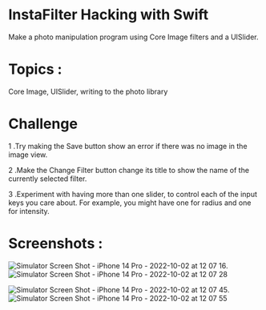 
#  InstaFilter  Hacking with Swift

Make a photo manipulation program using Core Image filters and a UISlider.




# Topics :

Core Image, UISlider, writing to the photo library


# Challenge 



 1 .Try making the Save button show an error if there was no image in the image view.

 2 .Make the Change Filter button change its title to show the name of the currently selected filter.

 3 .Experiment with having more than one slider, to control each of the input keys you care about. For example, you might have one for radius and one for intensity.


# Screenshots :

![Simulator Screen Shot - iPhone 14 Pro - 2022-10-02 at 12 07 16](https://user-images.githubusercontent.com/79315087/193449802-768a75ea-4968-4912-a488-ffc30e725bca.png).  ![Simulator Screen Shot - iPhone 14 Pro - 2022-10-02 at 12 07 28](https://user-images.githubusercontent.com/79315087/193449870-e2caf460-a6c4-46da-9988-f93d8b3129dd.png)

![Simulator Screen Shot - iPhone 14 Pro - 2022-10-02 at 12 07 45](https://user-images.githubusercontent.com/79315087/193449871-64832feb-29d7-4cfa-96f4-4f120f5ff8f3.png).  ![Simulator Screen Shot - iPhone 14 Pro - 2022-10-02 at 12 07 55](https://user-images.githubusercontent.com/79315087/193449872-f9b88a14-8fa0-4356-b723-28977baacbc2.png)
